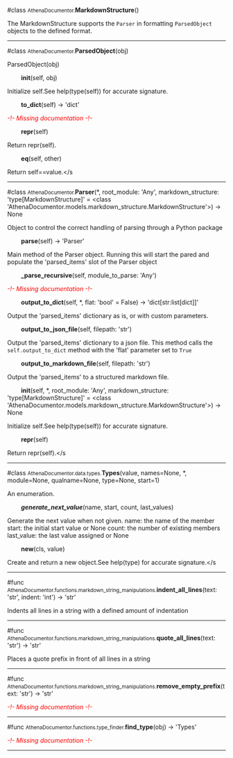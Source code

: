 #class <small>AthenaDocumentor.</small>**MarkdownStructure**()

The MarkdownStructure supports the `Parser` in formatting `ParsedObject` objects to the defined format.



---

#class <small>AthenaDocumentor.</small>**ParsedObject**(obj)

ParsedObject(obj)

$\qquad$**__init__**(self, obj)

<span class="parent_indent">Initialize self.See help(type(self)) for accurate signature.</span>

$\qquad$**to_dict**(self) -> 'dict'

<span class="parent_indent">*<span style=color:red>-!- Missing documentation -!-</span>*</span>

$\qquad$**__repr__**(self)

<span class="parent_indent">Return repr(self).</span>

$\qquad$**__eq__**(self, other)

<span class="parent_indent">Return self==value.</s

---

#class <small>AthenaDocumentor.</small>**Parser**(*, root_module: 'Any', markdown_structure: 'type[MarkdownStructure]' = <class 'AthenaDocumentor.models.markdown_structure.MarkdownStructure'>) -> None

Object to control the correct handling of parsing through a Python package

$\qquad$**parse**(self) -> 'Parser'

<span class="parent_indent">Main method of the Parser object.
Running this will start the pared and populate the 'parsed_items' slot of the Parser object</span>

$\qquad$**_parse_recursive**(self, module_to_parse: 'Any')

<span class="parent_indent">*<span style=color:red>-!- Missing documentation -!-</span>*</span>

$\qquad$**output_to_dict**(self, *, flat: 'bool' = False) -> 'dict[str:list[dict]]'

<span class="parent_indent">Output the 'parsed_items' dictionary as is, or with custom parameters.</span>

$\qquad$**output_to_json_file**(self, filepath: 'str')

<span class="parent_indent">Output the 'parsed_items' dictionary to a json file.
This method calls the `self.output_to_dict` method with the 'flat' parameter set to `True`</span>

$\qquad$**output_to_markdown_file**(self, filepath: 'str')

<span class="parent_indent">Output the 'parsed_items' to a structured markdown file.</span>

$\qquad$**__init__**(self, *, root_module: 'Any', markdown_structure: 'type[MarkdownStructure]' = <class 'AthenaDocumentor.models.markdown_structure.MarkdownStructure'>) -> None

<span class="parent_indent">Initialize self.See help(type(self)) for accurate signature.</span>

$\qquad$**__repr__**(self)

<span class="parent_indent">Return repr(self).</s

---

#class <small>AthenaDocumentor.data.types.</small>**Types**(value, names=None, *, module=None, qualname=None, type=None, start=1)

An enumeration.

$\qquad$**_generate_next_value_**(name, start, count, last_values)

<span class="parent_indent">Generate the next value when not given.
name: the name of the member
start: the initial start value or None
count: the number of existing members
last_value: the last value assigned or None</span>

$\qquad$**__new__**(cls, value)

<span class="parent_indent">Create and return a new object.See help(type) for accurate signature.</s

---

#func <small>AthenaDocumentor.functions.markdown_string_manipulations.</small>**indent_all_lines**(text: 'str', indent: 'int') -> 'str'

Indents all lines in a string with a defined amount of indentation

---

#func <small>AthenaDocumentor.functions.markdown_string_manipulations.</small>**quote_all_lines**(text: 'str') -> 'str'

Places a quote prefix in front of all lines in a string

---

#func <small>AthenaDocumentor.functions.markdown_string_manipulations.</small>**remove_empty_prefix**(text: 'str') -> 'str'

*<span style=color:red>-!- Missing documentation -!-</span>*

---

#func <small>AthenaDocumentor.functions.type_finder.</small>**find_type**(obj) -> 'Types'

*<span style=color:red>-!- Missing documentation -!-</span>*

---

